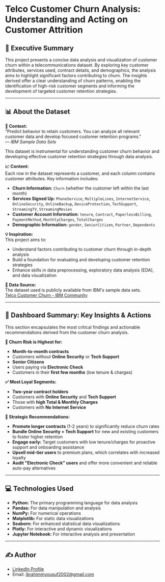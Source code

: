 # Telco Customer Churn Analysis: Understanding and Acting on Customer Attrition

## 🌟 Executive Summary

This project presents a concise data analysis and visualization of customer churn within a telecommunications dataset. By exploring key customer attributes, services used, contract details, and demographics, the analysis aims to highlight significant factors contributing to churn. The insights derived offer a clear understanding of churn patterns, enabling the identification of high-risk customer segments and informing the development of targeted customer retention strategies.

---

## 📊 About the Dataset

**📘 Context:**  
"Predict behavior to retain customers. You can analyze all relevant customer data and develop focused customer retention programs."  
— *IBM Sample Data Sets*

This dataset is instrumental for understanding customer churn behavior and developing effective customer retention strategies through data analysis.

**📈 Content:**  
Each row in the dataset represents a customer, and each column contains customer attributes. Key information includes:

* **Churn Information:** `Churn` (whether the customer left within the last month)
* **Services Signed Up:** `PhoneService`, `MultipleLines`, `InternetService`, `OnlineSecurity`, `OnlineBackup`, `DeviceProtection`, `TechSupport`, `StreamingTV`, `StreamingMovies`
* **Customer Account Information:** `tenure`, `Contract`, `PaperlessBilling`, `PaymentMethod`, `MonthlyCharges`, `TotalCharges`
* **Demographic Information:** `gender`, `SeniorCitizen`, `Partner`, `Dependents`

**💡 Inspiration:**  
This project aims to:
* Understand factors contributing to customer churn through in-depth analysis
* Build a foundation for evaluating and developing customer retention strategies
* Enhance skills in data preprocessing, exploratory data analysis (EDA), and data visualization

**🔗 Data Source:**  
The dataset used is publicly available from IBM's sample data sets.  
[Telco Customer Churn - IBM Community](https://community.ibm.com/community/user/dataandsolutions/blogs/greg-kogan1/2022/10/25/telco-customer-churn-v2)

---

## 📌 Dashboard Summary: Key Insights & Actions

This section encapsulates the most critical findings and actionable recommendations derived from the customer churn analysis.

**🚨 Churn Risk is Highest for:**
* **Month-to-month contracts**
* Customers without **Online Security** or **Tech Support**
* **Senior Citizens**
* Users paying via **Electronic Check**
* Customers in their **first few months** (low tenure & charges)

**✅ Most Loyal Segments:**
* **Two-year contract holders**
* Customers with **Online Security** and **Tech Support**
* Those with **high Total & Monthly Charges**
* Customers with **No Internet Service**

**🎯 Strategic Recommendations:**
* **Promote longer contracts** (1-2 years) to significantly reduce churn rates
* **Bundle Online Security + Tech Support** for new and existing customers to foster higher retention
* **Engage early:** Target customers with low tenure/charges for proactive support and onboarding assistance
* **Upsell mid-tier users** to premium plans, which correlates with increased loyalty
* **Audit "Electronic Check" users** and offer more convenient and reliable auto-pay alternatives

---

## 💻 Technologies Used

* **Python:** The primary programming language for data analysis
* **Pandas:** For data manipulation and analysis
* **NumPy:** For numerical operations
* **Matplotlib:** For static data visualizations
* **Seaborn:** For enhanced statistical data visualizations
* **Plotly:** For interactive and dynamic visualizations
* **Jupyter Notebook:** For interactive analysis and presentation

---

## ✍️ Author

* [LinkedIn Profile](https://www.linkedin.com/in/ibrahim-muhammad-yousuf)
* Email: ibrahimmyousuf2002@gmail.com

